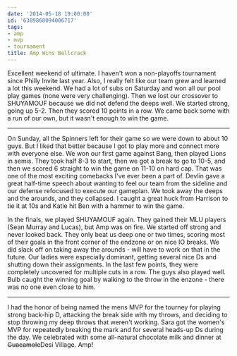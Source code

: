 ```yaml
---
date: '2014-05-18 19:00:00'
id: '6389860094006717'
tags:
- amp
- mvp
- tournament
title: Amp Wins Bellcrack
---
```


Excellent weekend of ultimate. I haven't won a non-playoffs tournament since Philly Invite last year. Also, I really felt like our team grew and learned a lot this weekend. We had a lot of subs on Saturday and won all our pool play games (none were very challenging). Then we lost our crossover to SHUYAMOUF because we did not defend the deeps well. We started strong, going up 5-2. Then they scored 10 points in a row. We came back some with a run of our own, but it wasn't enough to win the game.

---

On Sunday, all the Spinners left for their game so we were down to about 10 guys. But I liked that better because I got to play more and connect more with everyone else. We won our first game against Bang, then played Lions in semis. They took half 8-3 to start, then we got a break to go to 10-5, and then we scored 6 straight to win the game on 11-10 on hard cap. That was one of the most exciting comebacks I've ever been a part of. Devlin gave a great half-time speech about wanting to feel our team from the sideline and our defense refocused to execute our gameplan. We took away the deeps and the arounds, and they collapsed. I caught a great huck from Harrison to tie it at 10s and Katie hit Ben with a hammer to win the game. 

In the finals, we played SHUYAMOUF again. They gained their MLU players (Sean Murray and Lucas), but Amp was on fire. We started off strong and never looked back. They only beat us deep one or two times, scoring most of their goals in the front corner of the endzone or on nice IO breaks. We did slack off on taking away the arounds - will have to work on that in the future. Our ladies were especially dominant, getting several nice Ds and shutting down their assignments. In the last few points, they were completely uncovered for multiple cuts in a row. The guys also played well. Bulb caught the winning goal by walking to the throw in the enzone - there was no one even close to him. 

---

I had the honor of being named the mens MVP for the tourney for playing strong back-hip D, attacking the break side with my throws, and deciding to stop throwing my deep throws that weren't working. Sara got the women's MVP for repeatedly breaking the mark and for several heads-up Ds during the day. We celebrated with some all-natural chocolate milk and dinner at <strike>Guacamole</strike>Desi Village. Amp!
